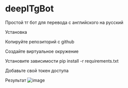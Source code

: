 # deeplTgBot
Простой тг бот для перевода с английского на русский

Установка

Копируйте репозиторий с github

Создайте виртуальное окружение

Установите зависимости pip install -r requirements.txt

Добавьте свой токен доступа

Результат
![image](https://github.com/ArtemVerzun/deeplTgBot/assets/143192676/dcdf0a1c-7d1b-42c9-a597-84e0125ba127)

